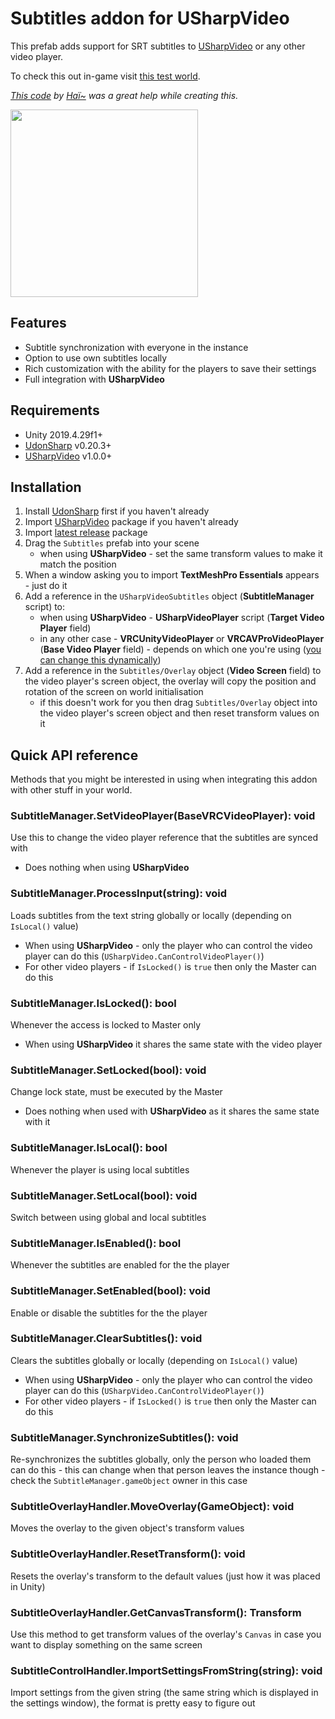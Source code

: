 # Subtitles addon for USharpVideo

This prefab adds support for SRT subtitles to [USharpVideo](https://github.com/MerlinVR/USharpVideo) or any other video player.

To check this out in-game visit [this test world](https://vrchat.com/home/world/wrld_dc50af39-1f65-4c47-a0d5-d1729d5c683f).

_[This code](https://gist.github.com/hai-vr/b340f9a46952640f81efe7f02da6bdf6) by [Haï~](https://twitter.com/vr_hai) was a great help while creating this._

<a href="https://i.imgur.com/IZUFwbV.png"><img src="https://i.imgur.com/IZUFwbV.png" height="300"></a>

## Features
- Subtitle synchronization with everyone in the instance
- Option to use own subtitles locally
- Rich customization with the ability for the players to save their settings
- Full integration with **USharpVideo**

## Requirements
- Unity 2019.4.29f1+
- [UdonSharp](https://github.com/vrchat-community/UdonSharp) v0.20.3+
- [USharpVideo](https://github.com/MerlinVR/USharpVideo) v1.0.0+

## Installation
1. Install [UdonSharp](https://github.com/vrchat-community/UdonSharp) first if you haven't already
2. Import [USharpVideo](https://github.com/MerlinVR/USharpVideo/releases/latest) package if you haven't already
3. Import [latest release](https://github.com/jacklul/USharpVideo-Subtitles/releases/latest) package
4. Drag the `Subtitles` prefab into your scene
    - when using **USharpVideo** - set the same transform values to make it match the position
5. When a window asking you to import **TextMeshPro Essentials** appears - just do it
6. Add a reference in the `USharpVideoSubtitles` object (**SubtitleManager** script) to:
    - when using **USharpVideo** - **USharpVideoPlayer** script (**Target Video Player** field)
    - in any other case - **VRCUnityVideoPlayer** or **VRCAVProVideoPlayer** (**Base Video Player** field) - depends on which one you're using ([you can change this dynamically](https://github.com/jacklul/USharpVideo-Subtitles#subtitlemanagersetvideoplayer-basevrcvideoplayer))
7. Add a reference in the `Subtitles/Overlay` object (**Video Screen** field) to the video player's screen object, the overlay will copy the position and rotation of the screen on world initialisation
    - if this doesn't work for you then drag `Subtitles/Overlay` object into the video player's screen object and then reset transform values on it 

## Quick API reference

Methods that you might be interested in using when integrating this addon with other stuff in your world.

### SubtitleManager.SetVideoPlayer(BaseVRCVideoPlayer): void

Use this to change the video player reference that the subtitles are synced with

- Does nothing when using **USharpVideo**

### SubtitleManager.ProcessInput(string): void

Loads subtitles from the text string globally or locally (depending on `IsLocal()` value)

- When using **USharpVideo** - only the player who can control the video player can do this (`USharpVideo.CanControlVideoPlayer()`)
- For other video players - if `IsLocked()` is `true` then only the Master can do this

### SubtitleManager.IsLocked(): bool

Whenever the access is locked to Master only

- When using **USharpVideo** it shares the same state with the video player

### SubtitleManager.SetLocked(bool): void

Change lock state, must be executed by the Master

- Does nothing when used with **USharpVideo** as it shares the same state with it

### SubtitleManager.IsLocal(): bool

Whenever the player is using local subtitles

### SubtitleManager.SetLocal(bool): void

Switch between using global and local subtitles

### SubtitleManager.IsEnabled(): bool

Whenever the subtitles are enabled for the the player

### SubtitleManager.SetEnabled(bool): void

Enable or disable the subtitles for the the player

### SubtitleManager.ClearSubtitles(): void

Clears the subtitles globally or locally (depending on `IsLocal()` value)

- When using **USharpVideo** - only the player who can control the video player can do this (`USharpVideo.CanControlVideoPlayer()`)
- For other video players - if `IsLocked()` is `true` then only the Master can do this

### SubtitleManager.SynchronizeSubtitles(): void

Re-synchronizes the subtitles globally, only the person who loaded them can do this - this can change when that person leaves the instance though - check the `SubtitleManager.gameObject` owner in this case

### SubtitleOverlayHandler.MoveOverlay(GameObject): void

Moves the overlay to the given object's transform values

### SubtitleOverlayHandler.ResetTransform(): void

Resets the overlay's transform to the default values (just how it was placed in Unity)

### SubtitleOverlayHandler.GetCanvasTransform(): Transform

Use this method to get transform values of the overlay's `Canvas` in case you want to display something on the same screen

### SubtitleControlHandler.ImportSettingsFromString(string): void

Import settings from the given string (the same string which is displayed in the settings window), the format is pretty easy to figure out
